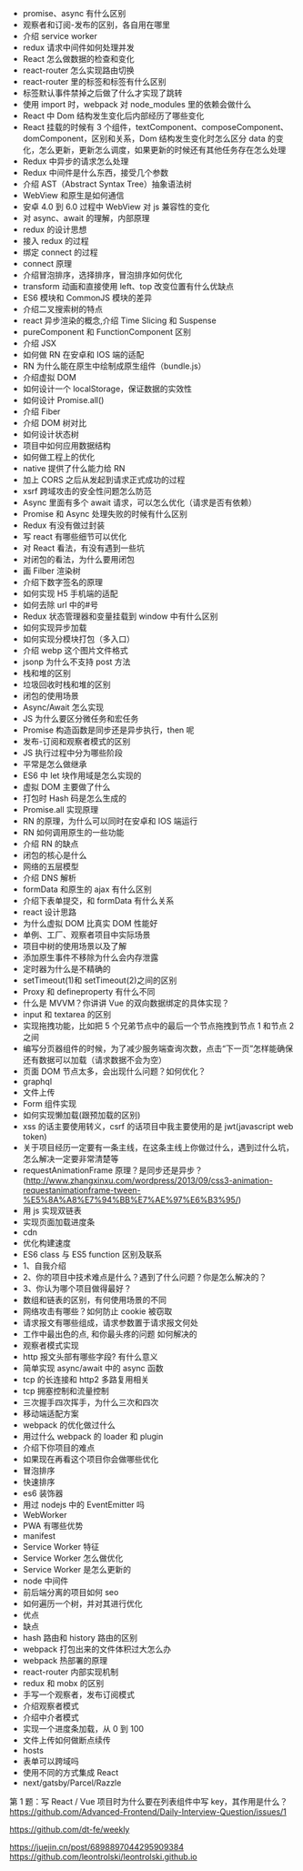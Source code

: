 - promise、async 有什么区别
- 观察者和订阅-发布的区别，各自用在哪里
- 介绍 service worker
- redux 请求中间件如何处理并发
- React 怎么做数据的检查和变化
- react-router 怎么实现路由切换
- react-router 里的<Link>标签和<a>标签有什么区别
- <a>标签默认事件禁掉之后做了什么才实现了跳转
- 使用 import 时，webpack 对 node_modules 里的依赖会做什么
- React 中 Dom 结构发生变化后内部经历了哪些变化
- React 挂载的时候有 3 个组件，textComponent、composeComponent、domComponent，区别和关系，Dom 结构发生变化时怎么区分 data 的变化，怎么更新，更新怎么调度，如果更新的时候还有其他任务存在怎么处理
- Redux 中异步的请求怎么处理
- Redux 中间件是什么东西，接受几个参数
- 介绍 AST（Abstract Syntax Tree）抽象语法树
- WebView 和原生是如何通信
- 安卓 4.0 到 6.0 过程中 WebView 对 js 兼容性的变化
- 对 async、await 的理解，内部原理
- redux 的设计思想
- 接入 redux 的过程
- 绑定 connect 的过程
- connect 原理
- 介绍冒泡排序，选择排序，冒泡排序如何优化
- transform 动画和直接使用 left、top 改变位置有什么优缺点
- ES6 模块和 CommonJS 模块的差异
- 介绍二叉搜索树的特点
- react 异步渲染的概念,介绍 Time Slicing 和 Suspense
- pureComponent 和 FunctionComponent 区别
- 介绍 JSX
- 如何做 RN 在安卓和 IOS 端的适配
- RN 为什么能在原生中绘制成原生组件（bundle.js）
- 介绍虚拟 DOM
- 如何设计一个 localStorage，保证数据的实效性
- 如何设计 Promise.all()
- 介绍 Fiber
- 介绍 DOM 树对比
- 如何设计状态树
- 项目中如何应用数据结构
- 如何做工程上的优化
- native 提供了什么能力给 RN
- 加上 CORS 之后从发起到请求正式成功的过程
- xsrf 跨域攻击的安全性问题怎么防范
- Async 里面有多个 await 请求，可以怎么优化（请求是否有依赖）
- Promise 和 Async 处理失败的时候有什么区别
- Redux 有没有做过封装
- 写 react 有哪些细节可以优化
- 对 React 看法，有没有遇到一些坑
- 对闭包的看法，为什么要用闭包
- 画 Filber 渲染树
- 介绍下数字签名的原理
- 如何实现 H5 手机端的适配
- 如何去除 url 中的#号
- Redux 状态管理器和变量挂载到 window 中有什么区别
- 如何实现异步加载
- 如何实现分模块打包（多入口）
- 介绍 webp 这个图片文件格式
- jsonp 为什么不支持 post 方法
- 栈和堆的区别
- 垃圾回收时栈和堆的区别
- 闭包的使用场景
- Async/Await 怎么实现
- JS 为什么要区分微任务和宏任务
- Promise 构造函数是同步还是异步执行，then 呢
- 发布-订阅和观察者模式的区别
- JS 执行过程中分为哪些阶段
- 平常是怎么做继承
- ES6 中 let 块作用域是怎么实现的
- 虚拟 DOM 主要做了什么
- 打包时 Hash 码是怎么生成的
- Promise.all 实现原理
- RN 的原理，为什么可以同时在安卓和 IOS 端运行
- RN 如何调用原生的一些功能
- 介绍 RN 的缺点
- 闭包的核心是什么
- 网络的五层模型
- 介绍 DNS 解析
- formData 和原生的 ajax 有什么区别
- 介绍下表单提交，和 formData 有什么关系
- react 设计思路
- 为什么虚拟 DOM 比真实 DOM 性能好
- 单例、工厂、观察者项目中实际场景
- 项目中树的使用场景以及了解
- 添加原生事件不移除为什么会内存泄露
- 定时器为什么是不精确的
- setTimeout(1)和 setTimeout(2)之间的区别
- Proxy 和 defineproperty 有什么不同
- 什么是 MVVM？你讲讲 Vue 的双向数据绑定的具体实现？
- input 和 textarea 的区别
- 实现拖拽功能，比如把 5 个兄弟节点中的最后一个节点拖拽到节点 1 和节点 2 之间
- 编写分页器组件的时候，为了减少服务端查询次数，点击“下一页”怎样能确保还有数据可以加载（请求数据不会为空）
- 页面 DOM 节点太多，会出现什么问题？如何优化？
- graphql
- 文件上传
- Form 组件实现
- 如何实现懒加载(跟预加载的区别)
- xss 的话主要使用转义，csrf 的话项目中我主要使用的是 jwt(javascript web token)
- 关于项目经历一定要有一条主线，在这条主线上你做过什么，遇到过什么坑，怎么解决一定要非常清楚等
- requestAnimationFrame 原理？是同步还是异步？(http://www.zhangxinxu.com/wordpress/2013/09/css3-animation-requestanimationframe-tween-%E5%8A%A8%E7%94%BB%E7%AE%97%E6%B3%95/)
- 用 js 实现双链表
- 实现页面加载进度条
- cdn
- 优化构建速度
- ES6 class 与 ES5 function 区别及联系
- 1、自我介绍
- 2、你的项目中技术难点是什么？遇到了什么问题？你是怎么解决的？
- 3、你认为哪个项目做得最好？
- 数组和链表的区别，有何使用场景的不同
- 网络攻击有哪些？如何防止 cookie 被窃取
- 请求报文有哪些组成，请求参数置于请求报文何处
- 工作中最出色的点, 和你最头疼的问题 如何解决的
- 观察者模式实现
- http 报文头部有哪些字段? 有什么意义
- 简单实现 async/await 中的 async 函数
- tcp 的长连接和 http2 多路复用相关
- tcp 拥塞控制和流量控制
- 三次握手四次挥手，为什么三次和四次
- 移动端适配方案
- webpack 的优化做过什么
- 用过什么 webpack 的 loader 和 plugin
- 介绍下你项目的难点
- 如果现在再看这个项目你会做哪些优化
- 冒泡排序
- 快速排序
- es6 装饰器
- 用过 nodejs 中的 EventEmitter 吗
- WebWorker
- PWA 有哪些优势
- manifest
- Service Worker 特征
- Service Worker 怎么做优化
- Service Worker 是怎么更新的
- node 中间件
- 前后端分离的项目如何 seo
- 如何遍历一个树，并对其进行优化
- 优点
- 缺点
- hash 路由和 history 路由的区别
- webpack 打包出来的文件体积过大怎么办
- webpack 热部署的原理
- react-router 内部实现机制
- redux 和 mobx 的区别
- 手写一个观察者，发布订阅模式
- 介绍观察者模式
- 介绍中介者模式
- 实现一个进度条加载，从 0 到 100
- 文件上传如何做断点续传
- hosts
- 表单可以跨域吗
- 使用不同的方式集成 React
- next/gatsby/Parcel/Razzle

第 1 题：写 React / Vue 项目时为什么要在列表组件中写 key，其作用是什么？
https://github.com/Advanced-Frontend/Daily-Interview-Question/issues/1

https://github.com/dt-fe/weekly

https://juejin.cn/post/6898897044295909384
https://github.com/leontrolski/leontrolski.github.io
